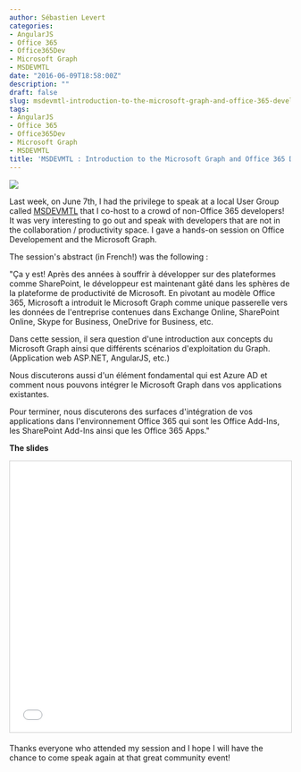 ```yaml
---
author: Sébastien Levert
categories:
- AngularJS
- Office 365
- Office365Dev
- Microsoft Graph
- MSDEVMTL
date: "2016-06-09T18:58:00Z"
description: ""
draft: false
slug: msdevmtl-introduction-to-the-microsoft-graph-and-office-365-development
tags:
- AngularJS
- Office 365
- Office365Dev
- Microsoft Graph
- MSDEVMTL
title: 'MSDEVMTL : Introduction to the Microsoft Graph and Office 365 Development'
---
```



![](/content/images/2016/08/MSDEVMTL.png)

Last week, on June 7th, I had the privilege to speak at a local User Group called [MSDEVMTL](http://www.msdevmtl.com) that I co-host to a crowd of non-Office 365 developers! It was very interesting to go out and speak with developers that are not in the collaboration / productivity space. I gave a hands-on session on Office Developement and the Microsoft Graph.

The session's abstract (in French!) was the following :

"Ça y est! Après des années à souffrir à développer sur des plateformes comme SharePoint, le développeur est maintenant gâté dans les sphères de la plateforme de productivité de Microsoft. En pivotant au modèle Office 365, Microsoft a introduit le Microsoft Graph comme unique passerelle vers les données de l'entreprise contenues dans Exchange Online, SharePoint Online, Skype for Business, OneDrive for Business, etc. 

Dans cette session, il sera question d'une introduction aux concepts du Microsoft Graph ainsi que différents scénarios d'exploitation du Graph. (Application web ASP.NET, AngularJS, etc.)

Nous discuterons aussi d'un élément fondamental qui est Azure AD et comment nous pouvons intégrer le Microsoft Graph dans vos applications existantes.

Pour terminer, nous discuterons des surfaces d'intégration de vos applications dans l'environnement Office 365 qui sont les Office Add-Ins, les SharePoint Add-Ins ainsi que les Office 365 Apps."

**The slides**

<iframe src="//www.slideshare.net/slideshow/embed_code/key/lTmXn8pBy1wpOh" width="595" height="485" frameborder="0" marginwidth="0" marginheight="0" scrolling="no" style="border:1px solid #CCC; border-width:1px; margin-bottom:5px; max-width: 100%;" allowfullscreen> </iframe>

Thanks everyone who attended my session and I hope I will have the chance to come speak again at that great community event!